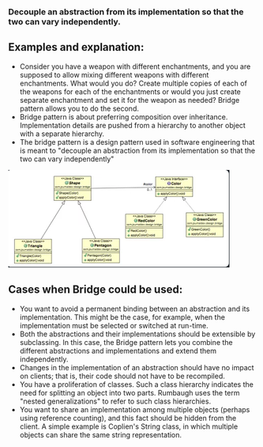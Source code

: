 ### Decouple an abstraction from its implementation so that the two can vary independently.

## Examples and explanation:

- Consider you have a weapon with different enchantments, and you are supposed to allow mixing different weapons with different enchantments. What would you do? Create multiple copies of each of the weapons for each of the enchantments or would you just create separate enchantment and set it for the weapon as needed? Bridge pattern allows you to do the second.
- Bridge pattern is about preferring composition over inheritance. Implementation details are pushed from a hierarchy to another object with a separate hierarchy.
- The bridge pattern is a design pattern used in software engineering that is meant to "decouple an abstraction from its implementation so that the two can vary independently"

![img.png](img.png)

## Cases when Bridge could be used:

- You want to avoid a permanent binding between an abstraction and its implementation. This might be the case, for example, when the implementation must be selected or switched at run-time.
- Both the abstractions and their implementations should be extensible by subclassing. In this case, the Bridge pattern lets you combine the different abstractions and implementations and extend them independently.
- Changes in the implementation of an abstraction should have no impact on clients; that is, their code should not have to be recompiled.
- You have a proliferation of classes. Such a class hierarchy indicates the need for splitting an object into two parts. Rumbaugh uses the term "nested generalizations" to refer to such class hierarchies.
- You want to share an implementation among multiple objects (perhaps using reference counting), and this fact should be hidden from the client. A simple example is Coplien's String class, in which multiple objects can share the same string representation.
